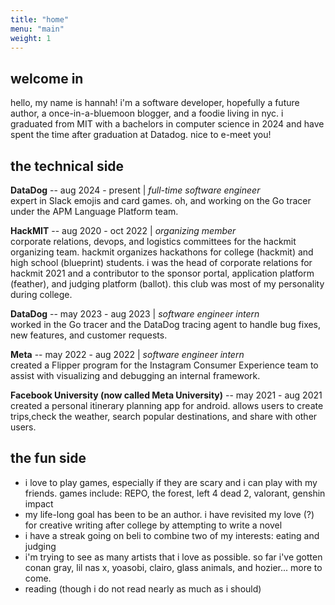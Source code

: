 ```yaml
---
title: "home"
menu: "main"
weight: 1
---
```


## welcome in

hello, my name is hannah! i'm a software developer, hopefully a future author, a once-in-a-bluemoon blogger, and a foodie living in nyc. i graduated from MIT with a bachelors in computer science in 2024 and have spent the time after graduation at Datadog. nice to e-meet you! 

## the technical side

**DataDog** -- aug 2024 - present | *full-time software engineer*  
expert in Slack emojis and card games. oh, and working on the Go tracer under the APM Language Platform team. 

**HackMIT** -- aug 2020 - oct 2022 | *organizing member*  
corporate relations, devops, and logistics committees for the hackmit organizing team. hackmit organizes hackathons for college (hackmit) and high school (blueprint) students. i was the head of corporate relations for hackmit 2021 and a contributor to the sponsor portal, application platform (feather), and judging platform (ballot). this club was most of my personality during college.

**DataDog** -- may 2023 - aug 2023 | *software engineer intern*  
worked in the Go tracer and the DataDog tracing agent to handle bug fixes, new features, and customer requests. 

**Meta** -- may 2022 - aug 2022 | *software engineer intern*  
created a Flipper program for the Instagram Consumer Experience team to assist with visualizing and debugging an internal framework.

**Facebook University (now called Meta University)** -- may 2021 - aug 2021  
created a personal itinerary planning app for android. allows users to create trips,check the weather, search popular destinations, and share with other users.

## the fun side

* i love to play games, especially if they are scary and i can play with my friends. games include: REPO, the forest, left 4 dead 2, valorant, genshin impact
* my life-long goal has been to be an author. i have revisited my love (?) for creative writing after college by attempting to write a novel
* i have a streak going on beli to combine two of my interests: eating and judging
* i'm trying to see as many artists that i love as possible. so far i've gotten conan gray, lil nas x, yoasobi, clairo, glass animals, and hozier... more to come.
* reading (though i do not read nearly as much as i should)
